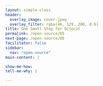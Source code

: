 ```yaml
---
layout: simple-class
header:
  overlay_image: cover.jpeg
  overlay_filter: rgba(46, 129, 200, 0.6)
title: One Small Step for Octocat
permalink: /open-source/05
next-page: /open-source/06
facilitator: false
sidebar:
  nav: "open-source"
main-content: |

show-me-how:
tell-me-why: |

---
```

